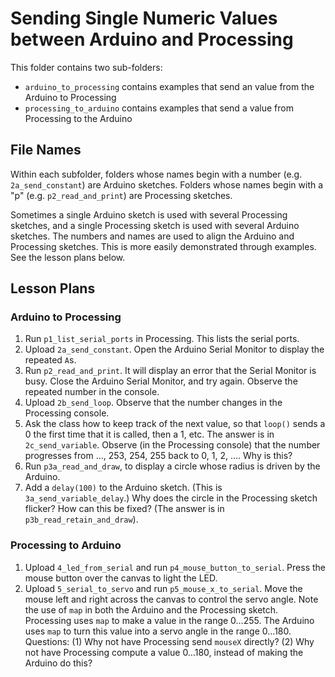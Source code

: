 # Sending Single Numeric Values between Arduino and Processing

This folder contains two sub-folders:

- `arduino_to_processing` contains examples that send an value from the Arduino
  to Processing
- `processing_to_arduino` contains examples that send a value from Processing to
  the Arduino

## File Names

Within each subfolder, folders whose names begin with a number (e.g. `2a_send_constant`) are Arduino sketches. Folders whose names begin with a "p" (e.g. `p2_read_and_print`) are Processing sketches.

Sometimes a single Arduino sketch is used with several Processing sketches, and
a single Processing sketch is used with several Arduino sketches. The numbers
and names are used to align the Arduino and Processing sketches. This is more
easily demonstrated through examples. See the lesson plans below.

## Lesson Plans

### Arduino to Processing

1. Run `p1_list_serial_ports` in Processing. This lists the serial ports.
2. Upload `2a_send_constant`. Open the Arduino Serial Monitor to display the
   repeated `A`s.
3. Run `p2_read_and_print`. It will display an error that the Serial Monitor is
   busy. Close the Arduino Serial Monitor, and try again. Observe the repeated
   number in the console.
4. Upload `2b_send_loop`. Observe that the number changes in the Processing
   console.
5. Ask the class how to keep track of the next value, so that `loop()` sends a 0
   the first time that it is called, then a 1, etc. The answer is in
   `2c_send_variable`. Observe (in the Processing console) that the number
   progresses from …, 253, 254, 255 back to 0, 1, 2, …. Why is this?
6. Run `p3a_read_and_draw`, to display a circle whose radius is driven by the
   Arduino.
7. Add a `delay(100)` to the Arduino sketch. (This is `3a_send_variable_delay`.)
   Why does the circle in the Processing sketch flicker? How can this be fixed?
   (The answer is in `p3b_read_retain_and_draw`).

### Processing to Arduino

1. Upload `4_led_from_serial` and run `p4_mouse_button_to_serial`. Press the
   mouse button over the canvas to light the LED.
2. Upload `5_serial_to_servo` and run `p5_mouse_x_to_serial`. Move the mouse
   left and right across the canvas to control the servo angle. Note the use of
   `map` in both the Arduino and the Processing sketch. Processing uses `map` to
   make a value in the range 0…255. The Arduino uses `map` to turn this value
   into a servo angle in the range 0…180. Questions: (1) Why not have Processing
   send `mouseX` directly? (2) Why not have Processing compute a value 0…180,
   instead of making the Arduino do this?
